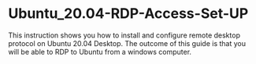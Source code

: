 # Ubuntu_20.04-RDP-Access-Set-UP
This instruction shows you how to install and configure remote desktop protocol on Ubuntu 20.04 Desktop. The outcome of this guide is that you will be able to RDP to Ubuntu from a windows computer. 
